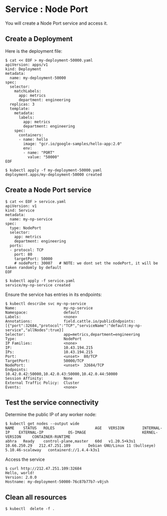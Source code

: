 # Service : Node Port

You will create a Node Port service and access it.

## Create a Deployment

Here is the deployment file:
```console
$ cat << EOF > my-deployment-50000.yaml
apiVersion: apps/v1
kind: Deployment
metadata:
  name: my-deployment-50000
spec:
  selector:
    matchLabels:
      app: metrics
      department: engineering
  replicas: 3
  template:
    metadata:
      labels:
        app: metrics
        department: engineering
    spec:
      containers:
      - name: hello
        image: "gcr.io/google-samples/hello-app:2.0"
        env:
        - name: "PORT"
          value: "50000"
EOF
```

```console
$ kubectl apply -f my-deployment-50000.yaml
deployment.apps/my-deployment-50000 created
```

## Create a Node Port service

```console
$ cat << EOF > service.yaml
apiVersion: v1
kind: Service
metadata:
  name: my-np-service
spec:
  type: NodePort
  selector:
    app: metrics
    department: engineering
  ports:
  - protocol: TCP
    port: 80
    targetPort: 50000
    # nodePort: 30007   # NOTE: we dont set the nodePort, it will be taken randomly by default
EOF
```

```console
$ kubectl apply -f service.yaml
service/my-np-service created
```

Ensure the service has entries in its endpoints:
```console
$ kubectl describe svc my-np-service
Name:                     my-np-service
Namespace:                default
Labels:                   <none>
Annotations:              field.cattle.io/publicEndpoints: [{"port":32684,"protocol":"TCP","serviceName":"default:my-np-service","allNodes":true}]
Selector:                 app=metrics,department=engineering
Type:                     NodePort
IP Families:              <none>
IP:                       10.43.194.215
IPs:                      10.43.194.215
Port:                     <unset>  80/TCP
TargetPort:               50000/TCP
NodePort:                 <unset>  32684/TCP
Endpoints:                10.42.0.42:50000,10.42.0.43:50000,10.42.0.44:50000
Session Affinity:         None
External Traffic Policy:  Cluster
Events:                   <none>
```

## Test the service connectivity

Determine the public IP of any worker node:
```console
$ kubectl get nodes --output wide
NAME    STATUS   ROLES                  AGE   VERSION        INTERNAL-IP    EXTERNAL-IP           OS-IMAGE                         KERNEL-VERSION     CONTAINER-RUNTIME
abhra   Ready    control-plane,master   60d   v1.20.5+k3s1   10.66.250.29   212.47.251.109        Debian GNU/Linux 11 (bullseye)   5.10.46-scaleway   containerd://1.4.4-k3s1
```

Access the service
```console
$ curl http://212.47.251.109:32684
Hello, world!
Version: 2.0.0
Hostname: my-deployment-50000-76c87b77b7-v8jsh
```
## Clean all resources

```console
$ kubectl  delete -f .
```
